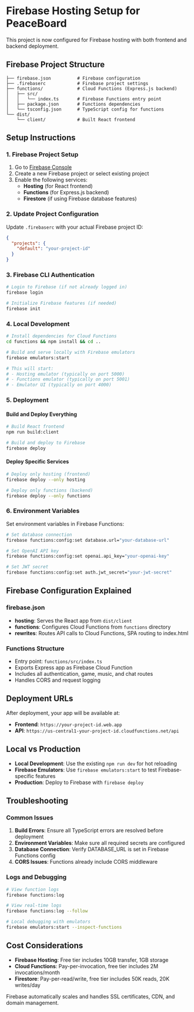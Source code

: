 # Firebase Hosting Setup for PeaceBoard

This project is now configured for Firebase hosting with both frontend and backend deployment.

## Firebase Project Structure

```
├── firebase.json          # Firebase configuration
├── .firebaserc            # Firebase project settings
├── functions/             # Cloud Functions (Express.js backend)
│   ├── src/
│   │   └── index.ts       # Firebase Functions entry point
│   ├── package.json       # Functions dependencies
│   └── tsconfig.json      # TypeScript config for functions
└── dist/
    └── client/            # Built React frontend
```

## Setup Instructions

### 1. Firebase Project Setup

1. Go to [Firebase Console](https://console.firebase.google.com/)
2. Create a new Firebase project or select existing project
3. Enable the following services:
   - **Hosting** (for React frontend)
   - **Functions** (for Express.js backend)
   - **Firestore** (if using Firebase database features)

### 2. Update Project Configuration

Update `.firebaserc` with your actual Firebase project ID:

```json
{
  "projects": {
    "default": "your-project-id"
  }
}
```

### 3. Firebase CLI Authentication

```bash
# Login to Firebase (if not already logged in)
firebase login

# Initialize Firebase features (if needed)
firebase init
```

### 4. Local Development

```bash
# Install dependencies for Cloud Functions
cd functions && npm install && cd ..

# Build and serve locally with Firebase emulators
firebase emulators:start

# This will start:
# - Hosting emulator (typically on port 5000)
# - Functions emulator (typically on port 5001)
# - Emulator UI (typically on port 4000)
```

### 5. Deployment

#### Build and Deploy Everything
```bash
# Build React frontend
npm run build:client

# Build and deploy to Firebase
firebase deploy
```

#### Deploy Specific Services
```bash
# Deploy only hosting (frontend)
firebase deploy --only hosting

# Deploy only functions (backend)
firebase deploy --only functions
```

### 6. Environment Variables

Set environment variables in Firebase Functions:

```bash
# Set database connection
firebase functions:config:set database.url="your-database-url"

# Set OpenAI API key
firebase functions:config:set openai.api_key="your-openai-key"

# Set JWT secret
firebase functions:config:set auth.jwt_secret="your-jwt-secret"
```

## Firebase Configuration Explained

### firebase.json
- **hosting**: Serves the React app from `dist/client`
- **functions**: Configures Cloud Functions from `functions` directory
- **rewrites**: Routes API calls to Cloud Functions, SPA routing to index.html

### Functions Structure
- Entry point: `functions/src/index.ts`
- Exports Express app as Firebase Cloud Function
- Includes all authentication, game, music, and chat routes
- Handles CORS and request logging

## Deployment URLs

After deployment, your app will be available at:
- **Frontend**: `https://your-project-id.web.app`
- **API**: `https://us-central1-your-project-id.cloudfunctions.net/api`

## Local vs Production

- **Local Development**: Use the existing `npm run dev` for hot reloading
- **Firebase Emulators**: Use `firebase emulators:start` to test Firebase-specific features
- **Production**: Deploy to Firebase with `firebase deploy`

## Troubleshooting

### Common Issues

1. **Build Errors**: Ensure all TypeScript errors are resolved before deployment
2. **Environment Variables**: Make sure all required secrets are configured
3. **Database Connection**: Verify DATABASE_URL is set in Firebase Functions config
4. **CORS Issues**: Functions already include CORS middleware

### Logs and Debugging

```bash
# View function logs
firebase functions:log

# View real-time logs
firebase functions:log --follow

# Local debugging with emulators
firebase emulators:start --inspect-functions
```

## Cost Considerations

- **Firebase Hosting**: Free tier includes 10GB transfer, 1GB storage
- **Cloud Functions**: Pay-per-invocation, free tier includes 2M invocations/month
- **Firestore**: Pay-per-read/write, free tier includes 50K reads, 20K writes/day

Firebase automatically scales and handles SSL certificates, CDN, and domain management.